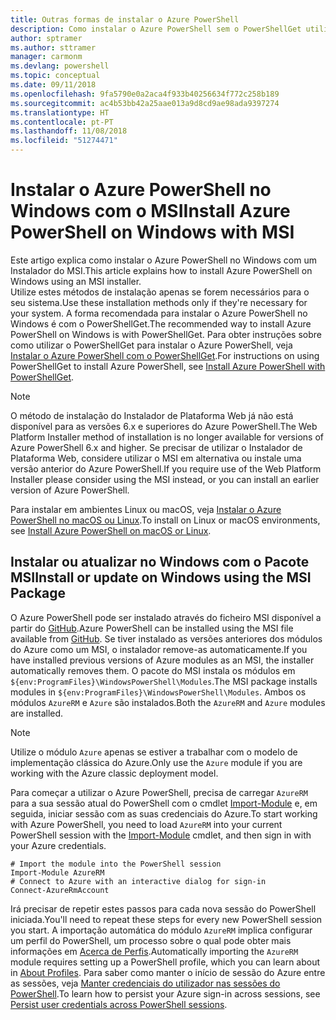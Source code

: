 ```yaml
---
title: Outras formas de instalar o Azure PowerShell
description: Como instalar o Azure PowerShell sem o PowerShellGet utilizar um MSI
author: sptramer
ms.author: sttramer
manager: carmonm
ms.devlang: powershell
ms.topic: conceptual
ms.date: 09/11/2018
ms.openlocfilehash: 9fa5790e0a2aca4f933b40256634f772c258b189
ms.sourcegitcommit: ac4b53bb42a25aae013a9d8cd9ae98ada9397274
ms.translationtype: HT
ms.contentlocale: pt-PT
ms.lasthandoff: 11/08/2018
ms.locfileid: "51274471"
---
```

# <a name="install-azure-powershell-on-windows-with-msi"></a><span data-ttu-id="05575-103">Instalar o Azure PowerShell no Windows com o MSI</span><span class="sxs-lookup"><span data-stu-id="05575-103">Install Azure PowerShell on Windows with MSI</span></span>

<span data-ttu-id="05575-104">Este artigo explica como instalar o Azure PowerShell no Windows com um Instalador do MSI.</span><span class="sxs-lookup"><span data-stu-id="05575-104">This article explains how to install Azure PowerShell on Windows using an MSI installer.</span></span>  
<span data-ttu-id="05575-105">Utilize estes métodos de instalação apenas se forem necessários para o seu sistema.</span><span class="sxs-lookup"><span data-stu-id="05575-105">Use these installation methods only if they're necessary for your system.</span></span> <span data-ttu-id="05575-106">A forma recomendada para instalar o Azure PowerShell no Windows é com o PowerShellGet.</span><span class="sxs-lookup"><span data-stu-id="05575-106">The recommended way to install Azure PowerShell on Windows is with PowerShellGet.</span></span> <span data-ttu-id="05575-107">Para obter instruções sobre como utilizar o PowerShellGet para instalar o Azure PowerShell, veja [Instalar o Azure PowerShell com o PowerShellGet](install-azurerm-ps.md).</span><span class="sxs-lookup"><span data-stu-id="05575-107">For instructions on using PowerShellGet to install Azure PowerShell, see [Install Azure PowerShell with PowerShellGet](install-azurerm-ps.md).</span></span>

> [!NOTE]
> <span data-ttu-id="05575-108">O método de instalação do Instalador de Plataforma Web já não está disponível para as versões 6.x e superiores do Azure PowerShell.</span><span class="sxs-lookup"><span data-stu-id="05575-108">The Web Platform Installer method of installation is no longer available for versions of Azure PowerShell 6.x and higher.</span></span> <span data-ttu-id="05575-109">Se precisar de utilizar o Instalador de Plataforma Web, considere utilizar o MSI em alternativa ou instale uma versão anterior do Azure PowerShell.</span><span class="sxs-lookup"><span data-stu-id="05575-109">If you require use of the Web Platform Installer please consider using the MSI instead, or you can install an earlier version of Azure PowerShell.</span></span>

<span data-ttu-id="05575-110">Para instalar em ambientes Linux ou macOS, veja [Instalar o Azure PowerShell no macOS ou Linux](install-azurermps-maclinux.md).</span><span class="sxs-lookup"><span data-stu-id="05575-110">To install on Linux or macOS environments, see [Install Azure PowerShell on macOS or Linux](install-azurermps-maclinux.md).</span></span>

## <a name="install-or-update-on-windows-using-the-msi-package"></a><span data-ttu-id="05575-111">Instalar ou atualizar no Windows com o Pacote MSI</span><span class="sxs-lookup"><span data-stu-id="05575-111">Install or update on Windows using the MSI Package</span></span>

<span data-ttu-id="05575-112">O Azure PowerShell pode ser instalado através do ficheiro MSI disponível a partir do [GitHub](https://github.com/Azure/azure-powershell/releases/latest).</span><span class="sxs-lookup"><span data-stu-id="05575-112">Azure PowerShell can be installed using the MSI file available from [GitHub](https://github.com/Azure/azure-powershell/releases/latest).</span></span> <span data-ttu-id="05575-113">Se tiver instalado as versões anteriores dos módulos do Azure como um MSI, o instalador remove-as automaticamente.</span><span class="sxs-lookup"><span data-stu-id="05575-113">If you have installed previous versions of Azure modules as an MSI, the installer automatically removes them.</span></span> <span data-ttu-id="05575-114">O pacote do MSI instala os módulos em `${env:ProgramFiles}\WindowsPowerShell\Modules`.</span><span class="sxs-lookup"><span data-stu-id="05575-114">The MSI package installs modules in `${env:ProgramFiles}\WindowsPowerShell\Modules`.</span></span> <span data-ttu-id="05575-115">Ambos os módulos `AzureRM` e `Azure` são instalados.</span><span class="sxs-lookup"><span data-stu-id="05575-115">Both the `AzureRM` and `Azure` modules are installed.</span></span>

> [!NOTE]
> <span data-ttu-id="05575-116">Utilize o módulo `Azure` apenas se estiver a trabalhar com o modelo de implementação clássica do Azure.</span><span class="sxs-lookup"><span data-stu-id="05575-116">Only use the `Azure` module if you are working with the Azure classic deployment model.</span></span>

<span data-ttu-id="05575-117">Para começar a utilizar o Azure PowerShell, precisa de carregar `AzureRM` para a sua sessão atual do PowerShell com o cmdlet [Import-Module](/powershell/module/Microsoft.PowerShell.Core/Import-Module) e, em seguida, iniciar sessão com as suas credenciais do Azure.</span><span class="sxs-lookup"><span data-stu-id="05575-117">To start working with Azure PowerShell, you need to load `AzureRM` into your current PowerShell session with the [Import-Module](/powershell/module/Microsoft.PowerShell.Core/Import-Module) cmdlet, and then sign in with your Azure credentials.</span></span>

```powershell-interactive
# Import the module into the PowerShell session
Import-Module AzureRM
# Connect to Azure with an interactive dialog for sign-in
Connect-AzureRmAccount
```

<span data-ttu-id="05575-118">Irá precisar de repetir estes passos para cada nova sessão do PowerShell iniciada.</span><span class="sxs-lookup"><span data-stu-id="05575-118">You'll need to repeat these steps for every new PowerShell session you start.</span></span> <span data-ttu-id="05575-119">A importação automática do módulo `AzureRM` implica configurar um perfil do PowerShell, um processo sobre o qual pode obter mais informações em [Acerca de Perfis](/powershell/module/microsoft.powershell.core/about/about_profiles).</span><span class="sxs-lookup"><span data-stu-id="05575-119">Automatically importing the `AzureRM` module requires setting up a PowerShell profile, which you can learn about in [About Profiles](/powershell/module/microsoft.powershell.core/about/about_profiles).</span></span>
<span data-ttu-id="05575-120">Para saber como manter o início de sessão do Azure entre as sessões, veja [Manter credenciais do utilizador nas sessões do PowerShell](context-persistence.md).</span><span class="sxs-lookup"><span data-stu-id="05575-120">To learn how to persist your Azure sign-in across sessions, see [Persist user credentials across PowerShell sessions](context-persistence.md).</span></span>
